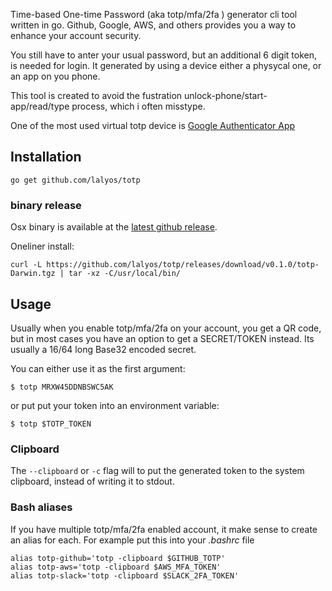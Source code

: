 Time-based One-time Password (aka totp/mfa/2fa ) generator cli tool written in go.
Github, Google, AWS, and others provides you a way to enhance your account security.

You still have to anter your usual password, but an additional 6 digit token, is needed
for login. It generated by using a device either a physycal one, or an app on you phone.
 
This tool is created to avoid the fustration unlock-phone/start-app/read/type process, which i often misstype.

One of the most used virtual totp device is [Google Authenticator App](https://play.google.com/store/apps/details?id=com.google.android.apps.authenticator2&hl=en)

## Installation

```
go get github.com/lalyos/totp
```

### binary release

Osx binary is available at the [latest github release](https://github.com/lalyos/totp/releases/latest).


Oneliner install:
```
curl -L https://github.com/lalyos/totp/releases/download/v0.1.0/totp-Darwin.tgz | tar -xz -C/usr/local/bin/
```

## Usage

Usually when you enable totp/mfa/2fa on your account, you get a QR code, but in most cases
you have an option to get a SECRET/TOKEN instead. Its usually a 16/64 long Base32 encoded secret.

You can either use it as the first argument:
```
$ totp MRXW45DDNBSWC5AK
```

or put put your token into an environment variable:
```
$ totp $TOTP_TOKEN
```

### Clipboard

The `--clipboard` or `-c` flag will to put the generated token to the system clipboard, instead of
writing it to stdout.

### Bash aliases

If you have multiple totp/mfa/2fa enabled account, it make sense to create an alias for each.
For example put this into your *.bashrc* file
```
alias totp-github='totp -clipboard $GITHUB_TOTP'
alias totp-aws='totp -clipboard $AWS_MFA_TOKEN'
alias totp-slack='totp -clipboard $SLACK_2FA_TOKEN'
```

